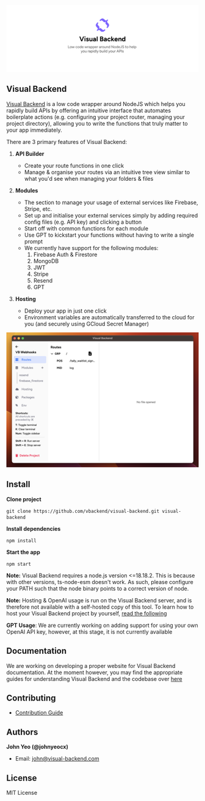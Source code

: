![Image Alt Text](assets/github-images/github_banner.png)

## Visual Backend

[Visual Backend](https://visual-backend.com) is a low code wrapper around NodeJS which helps you rapidly build APIs by offering an intuitive interface that automates boilerplate actions (e.g. configuring your project router, managing your project directory), allowing you to write the functions that truly matter to your app immediately.

There are 3 primary features of Visual Backend:

1. **API Builder**

   - Create your route functions in one click
   - Manage & organise your routes via an intuitive tree view similar to what you'd see when managing your folders & files

2. **Modules**

   - The section to manage your usage of external services like Firebase, Stripe, etc.
   - Set up and initialise your external services simply by adding required config files (e.g. API key) and clicking a button
   - Start off with common functions for each module
   - Use GPT to kickstart your functions without having to write a single prompt
   - We currently have support for the following modules:
     1. Firebase Auth & Firestore
     2. MongoDB
     3. JWT
     4. Stripe
     5. Resend
     6. GPT

3. **Hosting**
   - Deploy your app in just one click
   - Environment variables are automatically transferred to the cloud for you (and securely using GCloud Secret Manager)

![Demo screenshot](assets/github-images/demo_screenshot.png)

## Install

**Clone project**

```
git clone https://github.com/vbackend/visual-backend.git visual-backend
```

**Install dependencies**

```
npm install
```

**Start the app**

```
npm start
```

**Note:** Visual Backend requires a node.js version <=18.18.2. This is because with other versions, ts-node-esm doesn't work. As such, please configure your PATH such that the node binary points to a correct version of node.

**Note:** Hosting & OpenAI usage is run on the Visual Backend server, and is therefore not available with a self-hosted copy of this tool. To learn how to host your Visual Backend project by yourself, [read the following](https://github.com/vbackend/visual-backend/blob/main/docs/HOW_IT_WORKS.md#deploying-your-project)

**GPT Usage**: We are currently working on adding support for using your own OpenAI API key, however, at this stage, it is not currently available

## Documentation

We are working on developing a proper website for Visual Backend documentation. At the moment however, you may find the appropriate guides for understanding Visual Backend and the codebase over [here](https://github.com/vbackend/visual-backend/tree/main/docs/HOW_IT_WORKS.md)

## Contributing

- [Contribution Guide](https://github.com/vbackend/visual-backend/tree/main/CONTRIBUTIONS.md)

## Authors

**John Yeo (@johnyeocx)**

- Email: john@visual-backend.com

## License

MIT License
